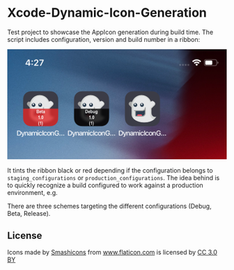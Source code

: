 # Xcode-Dynamic-Icon-Generation
Test project to showcase the AppIcon generation during build time.
The script includes configuration, version and build number in a ribbon:

![](Resources/icons.png "Screenshot")

It tints the ribbon black or red depending if the configuration belongs to `staging_configurations` or `production_configurations`. The idea behind is to quickly recognize a build configured to work against a production environment, e.g.

There are three schemes targeting the different configurations (Debug, Beta, Release).

## License

<div>Icons made by <a href="https://www.flaticon.com/authors/smashicons" title="Smashicons">Smashicons</a> from <a href="https://www.flaticon.com/"             title="Flaticon">www.flaticon.com</a> is licensed by <a href="http://creativecommons.org/licenses/by/3.0/"             title="Creative Commons BY 3.0" target="_blank">CC 3.0 BY</a></div>
